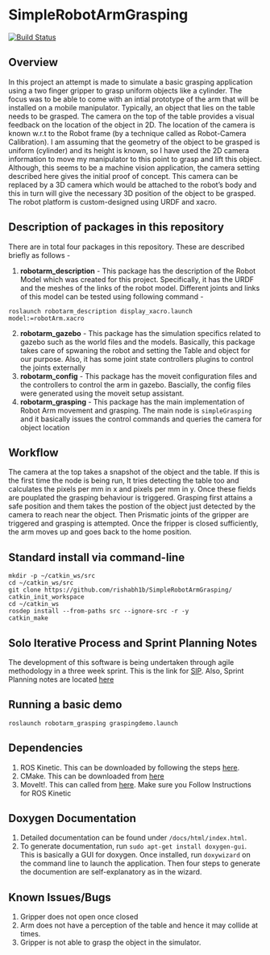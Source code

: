 # SimpleRobotArmGrasping
[![Build Status](https://travis-ci.org/rishabh1b/SimpleRobotArmGrasping.svg?branch=master)](https://travis-ci.org/rishabh1b/SimpleRobotArmGrasping)
## Overview
In this project an attempt is made to simulate a basic grasping application using a two finger gripper to grasp uniform objects like a cylinder.  The focus was to be able to come with an intial prototype of the arm that will be installed on a mobile manipulator. Typically, an object that lies on the table needs to be grasped. The camera on the top of the table provides a visual feedback on the location of the object in 2D. The location of the camera is known w.r.t to the Robot frame (by a technique called as Robot-Camera Calibration). I am assuming that the geometry of the object to be grasped is uniform (cylinder) and its height is known, so I have used the 2D camera information to move my manipulator to this point to grasp and lift this object. Although, this seems to be a machine vision application, the camera setting described here gives the initial proof of concept. This camera can be replaced by a 3D camera which would be attached to the robot’s body and this in turn will give the necessary 3D position of the object to be grasped. The robot platform is custom-designed using URDF and xacro. 

## Description of packages in this repository
There are in total four packages in this repository. These are described briefly as follows - 
1. **robotarm_description** - This package has the description of the Robot Model which was created for this project. Specifically, it has the URDF and the meshes of the links of the robot model. Different joints and links of this model can be tested using following command -
```
roslaunch robotarm_description display_xacro.launch model:=robotArm.xacro
```
2. **robotarm_gazebo** - This package has the simulation specifics related to gazebo such as the world files and the models. Basically, this package takes care of spwaning the robot and setting the Table and object for our purpose. Also, it has some joint state controllers plugins to control the joints externally
3. **robotarm_config** - This package has the moveit configuration files and the controllers to control the arm in gazebo. Bascially, the config files were generated using the moveit setup assistant. 
4. **robotarm_grasping** - This package has the main implementation of Robot Arm movement and grasping. The main node is ```simpleGrasping``` and it basically issues the control commands and queries the camera for object location


## Workflow
The camera at the top takes a snapshot of the object and the table. If this is the first time the node is being run, It tries detecting the table too and calculates the pixels per mm in x and pixels per mm in y. Once these fields are pouplated the grasping behaviour is triggered. Grasping first attains a safe position and them takes the postion of the object just detected by the camera to reach near the object. Then Prismatic joints of the gripper are triggered and grasping is attempted. Once the fripper is closed sufficiently, the arm moves up and goes back to the home position. 

## Standard install via command-line
```
mkdir -p ~/catkin_ws/src
cd ~/catkin_ws/src
git clone https://github.com/rishabh1b/SimpleRobotArmGrasping/
catkin_init_workspace
cd ~/catkin_ws
rosdep install --from-paths src --ignore-src -r -y
catkin_make
```
## Solo Iterative Process and Sprint Planning Notes
The development of this software is being undertaken through agile methodology in a three week sprint. This is the link for [SIP](https://docs.google.com/spreadsheets/d/1VbUxU0HfxbzXvX9tXwKXp6oL624SC5Jw42VlmQ8VTdk/edit?usp=sharing).
Also, Sprint Planning notes are located [here](https://docs.google.com/document/d/1oRomzkn-AGI27AvpXqasaDczI-XDEATqI8c4x9QcAeI/edit?usp=sharing)

## Running a basic demo
```roslaunch robotarm_grasping graspingdemo.launch```

## Dependencies
1. ROS Kinetic. This can be downloaded by following the steps [here](http://wiki.ros.org/kinetic/Installation).
2. CMake. This can be downloaded from [here](https://cmake.org/download/)
3. MoveIt!. This can called from [here](http://moveit.ros.org/install/). Make sure you Follow Instructions for ROS Kinetic

## Doxygen Documentation
1. Detailed documentation can be found under ```/docs/html/index.html```. 
2. To generate documentation, run ```sudo apt-get install doxygen-gui```. This is basically a GUI for doxygen. Once installed, run 
```doxywizard``` on the command line to launch the application. Then four steps to generate the documention are self-explanatory as in the wizard.

## Known Issues/Bugs
1. Gripper does not open once closed
2. Arm does not have a perception of the table and hence it may collide at times.
3. Gripper is not able to grasp the object in the simulator. 
